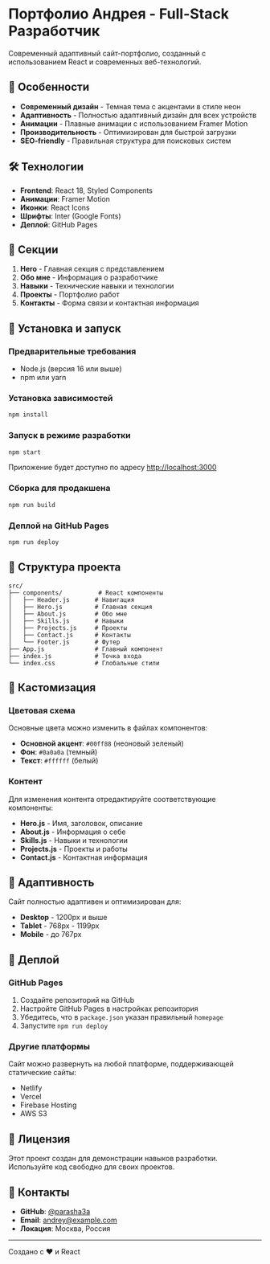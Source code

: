 # Портфолио Андрея - Full-Stack Разработчик

Современный адаптивный сайт-портфолио, созданный с использованием React и современных веб-технологий.

## 🚀 Особенности

- **Современный дизайн** - Темная тема с акцентами в стиле неон
- **Адаптивность** - Полностью адаптивный дизайн для всех устройств
- **Анимации** - Плавные анимации с использованием Framer Motion
- **Производительность** - Оптимизирован для быстрой загрузки
- **SEO-friendly** - Правильная структура для поисковых систем

## 🛠 Технологии

- **Frontend**: React 18, Styled Components
- **Анимации**: Framer Motion
- **Иконки**: React Icons
- **Шрифты**: Inter (Google Fonts)
- **Деплой**: GitHub Pages

## 📱 Секции

1. **Hero** - Главная секция с представлением
2. **Обо мне** - Информация о разработчике
3. **Навыки** - Технические навыки и технологии
4. **Проекты** - Портфолио работ
5. **Контакты** - Форма связи и контактная информация

## 🚀 Установка и запуск

### Предварительные требования

- Node.js (версия 16 или выше)
- npm или yarn

### Установка зависимостей

```bash
npm install
```

### Запуск в режиме разработки

```bash
npm start
```

Приложение будет доступно по адресу [http://localhost:3000](http://localhost:3000)

### Сборка для продакшена

```bash
npm run build
```

### Деплой на GitHub Pages

```bash
npm run deploy
```

## 📁 Структура проекта

```
src/
├── components/          # React компоненты
│   ├── Header.js       # Навигация
│   ├── Hero.js         # Главная секция
│   ├── About.js        # Обо мне
│   ├── Skills.js       # Навыки
│   ├── Projects.js     # Проекты
│   ├── Contact.js      # Контакты
│   └── Footer.js       # Футер
├── App.js              # Главный компонент
├── index.js            # Точка входа
└── index.css           # Глобальные стили
```

## 🎨 Кастомизация

### Цветовая схема

Основные цвета можно изменить в файлах компонентов:

- **Основной акцент**: `#00ff88` (неоновый зеленый)
- **Фон**: `#0a0a0a` (темный)
- **Текст**: `#ffffff` (белый)

### Контент

Для изменения контента отредактируйте соответствующие компоненты:

- **Hero.js** - Имя, заголовок, описание
- **About.js** - Информация о себе
- **Skills.js** - Навыки и технологии
- **Projects.js** - Проекты и работы
- **Contact.js** - Контактная информация

## 📱 Адаптивность

Сайт полностью адаптивен и оптимизирован для:

- **Desktop** - 1200px и выше
- **Tablet** - 768px - 1199px
- **Mobile** - до 767px

## 🚀 Деплой

### GitHub Pages

1. Создайте репозиторий на GitHub
2. Настройте GitHub Pages в настройках репозитория
3. Убедитесь, что в `package.json` указан правильный `homepage`
4. Запустите `npm run deploy`

### Другие платформы

Сайт можно развернуть на любой платформе, поддерживающей статические сайты:

- Netlify
- Vercel
- Firebase Hosting
- AWS S3

## 📄 Лицензия

Этот проект создан для демонстрации навыков разработки. Используйте код свободно для своих проектов.

## 🤝 Контакты

- **GitHub**: [@parasha3a](https://github.com/parasha3a)
- **Email**: andrey@example.com
- **Локация**: Москва, Россия

---

Создано с ❤️ и React
